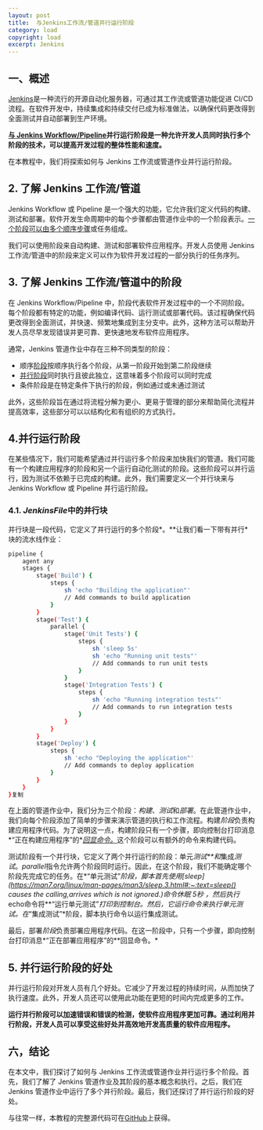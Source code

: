 ```yaml
---
layout: post
title:  与Jenkins工作流/管道并行运行阶段
category: load
copyright: load
excerpt: Jenkins
---
```


## 一、概述

[Jenkins](https://www.baeldung.com/linux/jenkins-install-run)是一种流行的开源自动化服务器，可通过其工作流或管道功能促进 CI/CD 流程。在软件开发中，持续集成和持续交付已成为标准做法，以确保代码更改得到全面测试并自动部署到生产环境。

**[与 Jenkins Workflow/Pipeline](https://www.jenkins.io/pipeline/getting-started-pipelines/)并行运行阶段是一种允许开发人员同时执行多个阶段的技术，可以提高开发过程的整体性能和速度。**

在本教程中，我们将探索如何与 Jenkins 工作流或管道作业并行运行阶段。

## 2. 了解 Jenkins 工作流/管道

Jenkins Workflow 或 Pipeline 是一个强大的功能，它允许我们定义代码的构建、测试和部署。软件开发生命周期中的每个步骤都由管道作业中的一个阶段表示。[一个阶段可以由多个顺序步骤](https://www.jenkins.io/doc/pipeline/steps/workflow-basic-steps/)或任务组成。

我们可以使用阶段来自动构建、测试和部署软件应用程序。开发人员使用 Jenkins 工作流/管道中的阶段来定义可以作为软件开发过程的一部分执行的任务序列。

## 3. 了解 Jenkins 工作流/管道中的阶段

在 Jenkins Workflow/Pipeline 中，阶段代表软件开发过程中的一个不同阶段。每个阶段都有特定的功能，例如编译代码、运行测试或部署代码。该过程确保代码更改得到全面测试，并快速、频繁地集成到主分支中。此外，这种方法可以帮助开发人员尽早发现错误并更可靠、更快速地发布软件应用程序。

通常，Jenkins 管道作业中存在三种不同类型的阶段：

-   顺序[阶段](https://www.jenkins.io/blog/2018/07/02/whats-new-declarative-piepline-13x-sequential-stages/)按顺序执行各个阶段，从第一阶段开始到第二阶段继续
-   [并行阶段](https://www.jenkins.io/blog/2017/09/25/declarative-1/)同时执行且彼此独立，这意味着多个阶段可以同时完成
-   条件阶段是在特定条件下执行的阶段，例如通过或未通过测试

此外，这些阶段旨在通过将流程分解为更小、更易于管理的部分来帮助简化流程并提高效率，这些部分可以以结构化和有组织的方式执行。

## 4.并行运行阶段

在某些情况下，我们可能希望通过并行运行多个阶段来加快我们的管道。我们可能有一个构建应用程序的阶段和另一个运行自动化测试的阶段。这些阶段可以并行运行，因为测试不依赖于已完成的构建。此外，我们需要定义一个并行块来与 Jenkins Workflow 或 Pipeline 并行运行阶段。

### 4.1. *JenkinsFile*中的并行块

并行块是一段代码，它定义了并行运行的多个阶段*。**让我们看一下带有并行*块的流水线作业：

```bash
pipeline {
    agent any
    stages {
        stage('Build') {
            steps {
                sh 'echo "Building the application"'
                // Add commands to build application
            }
        }
        stage('Test') {
            parallel {
                stage('Unit Tests') {
                    steps {
                        sh 'sleep 5s'
                        sh 'echo "Running unit tests"'
                        // Add commands to run unit tests
                    }
                }
                stage('Integration Tests') {
                    steps {
                        sh 'echo "Running integration tests"'
                        // Add commands to run integration tests
                    }
                }
            }
        }
        stage('Deploy') {
            steps {
                sh 'echo "Deploying the application"'
                // Add commands to deploy application
            }
        }
    }
}复制
```

在上面的管道作业中，我们分为三个阶段：*构建*、*测试*和*部署*。在此管道作业中，我们向每个阶段添加了简单的步骤来演示管道的执行和工作流程。构建*阶段*负责构建应用程序代码。为了说明这一点，构建阶段只有一个步骤，即向控制台打印消息*“正在构建应用程序”的*[*回显命令。*](https://www.baeldung.com/linux/echo-command)这个阶段可以有额外的命令来构建代码。

测试阶段有一个并行块，它定义了两个并行运行的阶段：单元*测试**和*集成*测试*。*parallel*指令允许两个阶段同时运行。因此，在这个阶段，我们不能确定哪个阶段先完成它的任务。在*“单元测试”*阶段，脚本首先使用[*sleep*](https://man7.org/linux/man-pages/man3/sleep.3.html#:~:text=sleep() causes the calling,arrives which is not ignored.)*命令休眠* 5秒 ，然后执行*echo命令将**“运行单元测试”*打印到控制台。然后，它运行命令来执行单元测试。在*“集成测试”*阶段，脚本执行命令以运行集成测试。

最后，部署*阶段*负责部署应用程序代码。在这一阶段中，只有一个步骤，即向控制台打印消息*“正在部署应用程序”的**回显命令。*

## 5. 并行运行阶段的好处

并行运行阶段对开发人员有几个好处。它减少了开发过程的持续时间，从而加快了执行速度。此外，开发人员还可以使用此功能在更短的时间内完成更多的工作。

**运行并行阶段可以加速错误和错误的检测，使软件应用程序更加可靠。通过利用并行阶段，开发人员可以享受这些好处并高效地开发高质量的软件应用程序。**

## 六，结论

在本文中，我们探讨了如何与 Jenkins 工作流或管道作业并行运行多个阶段。首先，我们了解了 Jenkins 管道作业及其阶段的基本概念和执行。之后，我们在 Jenkins 管道作业中运行了多个并行阶段。最后，我们还探讨了并行运行阶段的好处。

与往常一样，本教程的完整源代码可在[GitHub](https://github.com/tuyucheng7/taketoday-tutorial4j/tree/master/software.test/jenkins-modules/jenkins-jobs)上获得。